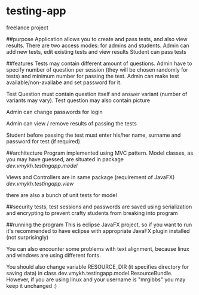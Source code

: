 # testing-app
freelance project

##purpose
Application allows you to create and pass tests, and also view results. 
There are two access modes: for admins and students.
Admin can add new tests, edit existing tests and view results
Student can pass tests

##features
Tests may contain different amount of questions. Admin have to specify number of question per session (they will be chosen randomly for tests) and minimum number for passing the test. Admin can make test available/non-availabe and set password for it.

Test Question must contain question itself and answer variant (number of variants may vary). Test question may also contain picture

Admin can change passwords for login

Admin can view / remove results of passing the tests

Student before passing the test must enter his/her name, surname and password for test (if required)


##architecture
Program implemented using MVC pattern. Model classes, as you may have guessed, are situated in package *dev.vmykh.testingapp.model*

Views and Controllers are in same package (requirement of JavaFX) *dev.vmykh.testingapp.view*

there are also a bunch of unit tests for model

##security
tests, test sessions and passwords are saved using serialization and encrypting to prevent crafty students from breaking into program

##running the program
This is eclipse JavaFX project, so if you want to run it's recommended to have eclipse with appropriate JavaFX plugin installed (not surprisingly)

You can also encounter some problems with text alignment, because linux and windows are using different fonts.

You should also change variable RESOURCE_DIR (it specifies directory for saving data) in class dev.vmykh.testingapp.model.ResourceBundle.
However, if you are using linux and your username is "mrgibbs" you may keep it unchanged :)





